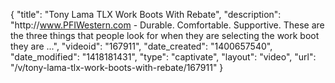 {
    "title": "Tony Lama TLX Work Boots With Rebate",
    "description": "http:\/\/www.PFIWestern.com - Durable. Comfortable. Supportive. These are the three things that people look for when they are selecting the work boot they are ...",
    "videoid": "167911",
    "date_created": "1400657540",
    "date_modified": "1418181431",
    "type": "captivate",
    "layout": "video",
    "url": "\/v\/tony-lama-tlx-work-boots-with-rebate\/167911"
}